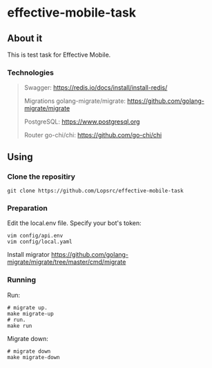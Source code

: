 # effective-mobile-task

## About it
This is test task for Effective Mobile.

### Technologies

>Swagger: https://redis.io/docs/install/install-redis/
>
>Migrations golang-migrate/migrate: https://github.com/golang-migrate/migrate
>
>PostgreSQL: https://www.postgresql.org
>
>Router go-chi/chi: https://github.com/go-chi/chi

## Using

### Clone the repositiry
```
git clone https://github.com/Lopsrc/effective-mobile-task
```

### Preparation

Edit the local.env file. Specify your bot's token:
```
vim config/api.env
vim config/local.yaml
```
Install migrator https://github.com/golang-migrate/migrate/tree/master/cmd/migrate

### Running

Run:
```
# migrate up.
make migrate-up
# run.
make run
```

Migrate down:
```
# migrate down
make migrate-down
```